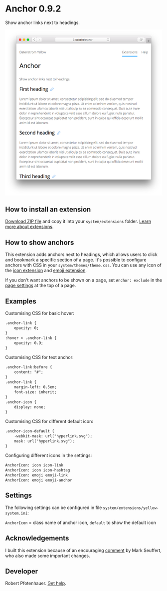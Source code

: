 # Anchor 0.9.2

Show anchor links next to headings.

<p align="center"><img src="SCREENSHOT.png" alt="Screenshot"></p>

## How to install an extension

[Download ZIP file](https://github.com/pftnhr/yellow-anchor/archive/refs/heads/main.zip) and copy it into your `system/extensions` folder. [Learn more about extensions](https://github.com/annaesvensson/yellow-update).

## How to show anchors

This extension adds anchors next to headings, which allows users to click and bookmark a specific section of a page. It's possible to configure anchors with CSS in your `system/themes/theme.css`. You can use any icon of the [icon extension](https://github.com/annaesvensson/yellow-icon) and [emoji extension](https://github.com/annaesvensson/yellow-emoji).

If you don't want anchors to be shown on a page, set `Anchor: exclude` in the [page settings](https://github.com/annaesvensson/yellow-core#settings-page) at the top of a page.

## Examples

Customising CSS for basic hover:

```
.anchor-link {
    opacity: 0;
}
:hover > .anchor-link {
    opacity: 0.9;
}
```

Customising CSS for text anchor:

```
.anchor-link:before {
    content: "#";
}
.anchor-link {
    margin-left: 0.5em;
    font-size: inherit;
}
.anchor-icon {
    display: none;
}
```

Customising CSS for different default icon:

```
.anchor-icon-default {
    -webkit-mask: url("hyperlink.svg");
    mask: url("hyperlink.svg");
}
```
 
Configuring different icons in the settings:

```
AnchorIcon: icon icon-link
AnchorIcon: icon icon-hashtag
AnchorIcon: emoji emoji-link
AnchorIcon: emoji emoji-anchor
```

## Settings

The following settings can be configured in file `system/extensions/yellow-system.ini`:

`AnchorIcon` = class name of anchor icon, `default` to show the default icon

## Acknowledgements

I built this extension because of an encouraging [comment](https://github.com/datenstrom/yellow/discussions/887#discussioncomment-6846569) by Mark Seuffert, who also made some important changes.

## Developer

Robert Pfotenhauer. [Get help](https://datenstrom.se/yellow/help/).

